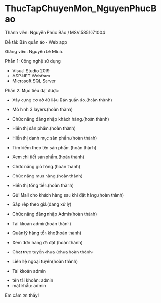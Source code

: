 # ThucTapChuyenMon_NguyenPhucBao
Thành viên: Nguyễn Phúc Bảo / MSV:5851071004

Đề tài: Bán quần áo - Web app

Giảng viên: Nguyên Lê Minh.


Phần 1: Công nghệ sử dụng
+ Visual Studio 2019
+ ASP.NET Webform
+ Microsoft SQL Server


Phần 2: Mục tiêu đạt được:
+ Xây dựng cơ sở dữ liệu Bán quần áo.(hoàn thành)
+ Mô hình 3 layers.(hoàn thành)
+ Chức năng đăng nhập khách hàng.(hoàn thành)
+ Hiển thị sản phẩm.(hoàn thành)
+ Hiển thị danh mục sản phẩm.(hoàn thành)
+ Tìm kiếm theo tên sản phẩm.(hoàn thành)
+ Xem chi tiết sản phẩm.(hoàn thành)
+ Chức năng giỏ hàng.(hoàn thành)
+ Chúc năng mua hàng.(hoàn thành)
+ Hiển thị tổng tiền.(hoàn thành)
+ Gửi Mail cho khách hàng sau khi đặt hàng.(hoàn thành)
+ Sắp xếp theo giá.(đang xử lý)
+ Chức năng đăng nhập Admin(hoàn thành)
+ Tài khoản admin(hoàn thành)
+ Quản lý hàng tồn kho(hoàn thành)
+ Xem đơn hàng đã đặt (hoàn thành)
+ Chat trực tuyến chưa (chưa hoàn thành)
+ Liên hệ ngoại tuyến(hoàn thành)

+ Tài khoản admin:
- tên tài khoản: admin
- mật khẩu: admin

Em cảm ơn thầy!




